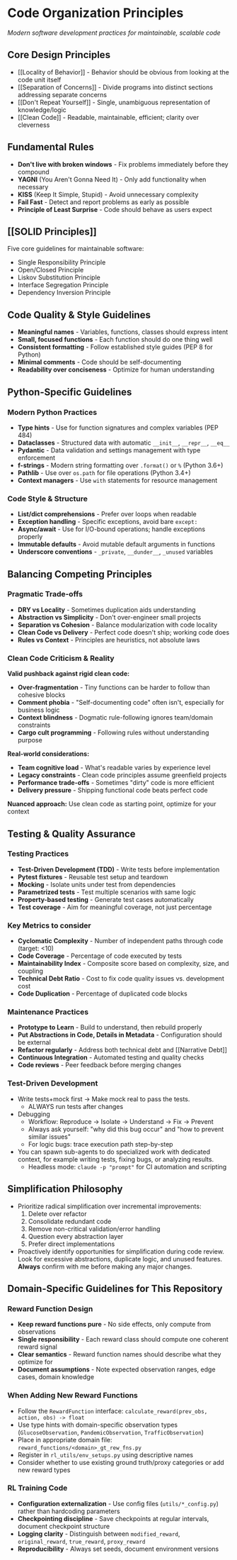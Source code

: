 # Code Organization Principles

_Modern software development practices for maintainable, scalable code_

## Core Design Principles

- [[Locality of Behavior]] - Behavior should be obvious from looking at the code unit itself
- [[Separation of Concerns]] - Divide programs into distinct sections addressing separate concerns
- [[Don't Repeat Yourself]] - Single, unambiguous representation of knowledge/logic
- [[Clean Code]] - Readable, maintainable, efficient; clarity over cleverness

## Fundamental Rules

- **Don't live with broken windows** - Fix problems immediately before they compound
- **YAGNI** (You Aren't Gonna Need It) - Only add functionality when necessary
- **KISS** (Keep It Simple, Stupid) - Avoid unnecessary complexity
- **Fail Fast** - Detect and report problems as early as possible
- **Principle of Least Surprise** - Code should behave as users expect

## [[SOLID Principles]]

Five core guidelines for maintainable software:

- Single Responsibility Principle
- Open/Closed Principle
- Liskov Substitution Principle
- Interface Segregation Principle
- Dependency Inversion Principle

## Code Quality & Style Guidelines

- **Meaningful names** - Variables, functions, classes should express intent
- **Small, focused functions** - Each function should do one thing well
- **Consistent formatting** - Follow established style guides (PEP 8 for Python)
- **Minimal comments** - Code should be self-documenting
- **Readability over conciseness** - Optimize for human understanding

## Python-Specific Guidelines

### Modern Python Practices

- **Type hints** - Use for function signatures and complex variables (PEP 484)
- **Dataclasses** - Structured data with automatic `__init__`, `__repr__`, `__eq__`
- **Pydantic** - Data validation and settings management with type enforcement
- **f-strings** - Modern string formatting over `.format()` or `%` (Python 3.6+)
- **Pathlib** - Use over `os.path` for file operations (Python 3.4+)
- **Context managers** - Use `with` statements for resource management

### Code Style & Structure

- **List/dict comprehensions** - Prefer over loops when readable
- **Exception handling** - Specific exceptions, avoid bare `except:`
- **Async/await** - Use for I/O-bound operations; handle exceptions properly
- **Immutable defaults** - Avoid mutable default arguments in functions
- **Underscore conventions** - `_private`, `__dunder__`, `_unused` variables

## Balancing Competing Principles

### Pragmatic Trade-offs

- **DRY vs Locality** - Sometimes duplication aids understanding
- **Abstraction vs Simplicity** - Don't over-engineer small projects
- **Separation vs Cohesion** - Balance modularization with code locality
- **Clean Code vs Delivery** - Perfect code doesn't ship; working code does
- **Rules vs Context** - Principles are heuristics, not absolute laws

### Clean Code Criticism & Reality

**Valid pushback against rigid clean code:**

- **Over-fragmentation** - Tiny functions can be harder to follow than cohesive blocks
- **Comment phobia** - "Self-documenting code" often isn't, especially for business logic
- **Context blindness** - Dogmatic rule-following ignores team/domain constraints
- **Cargo cult programming** - Following rules without understanding purpose

**Real-world considerations:**

- **Team cognitive load** - What's readable varies by experience level
- **Legacy constraints** - Clean code principles assume greenfield projects
- **Performance trade-offs** - Sometimes "dirty" code is more efficient
- **Delivery pressure** - Shipping functional code beats perfect code

**Nuanced approach:** Use clean code as starting point, optimize for your context

## Testing & Quality Assurance

### Testing Practices

- **Test-Driven Development (TDD)** - Write tests before implementation
- **Pytest fixtures** - Reusable test setup and teardown
- **Mocking** - Isolate units under test from dependencies
- **Parametrized tests** - Test multiple scenarios with same logic
- **Property-based testing** - Generate test cases automatically
- **Test coverage** - Aim for meaningful coverage, not just percentage

### Key Metrics to consider

- **Cyclomatic Complexity** - Number of independent paths through code (target: <10)
- **Code Coverage** - Percentage of code executed by tests
- **Maintainability Index** - Composite score based on complexity, size, and coupling
- **Technical Debt Ratio** - Cost to fix code quality issues vs. development cost
- **Code Duplication** - Percentage of duplicated code blocks

### Maintenance Practices

- **Prototype to Learn** - Build to understand, then rebuild properly
- **Put Abstractions in Code, Details in Metadata** - Configuration should be external
- **Refactor regularly** - Address both technical debt and [[Narrative Debt]]
- **Continuous Integration** - Automated testing and quality checks
- **Code reviews** - Peer feedback before merging changes

### Test-Driven Development

- Write tests+mock first → Make mock real to pass the tests.
  - ALWAYS run tests after changes
- Debugging
  - Workflow: Reproduce → Isolate → Understand → Fix → Prevent
  - Always ask yourself: "why did this bug occur" and "how to prevent similar issues"
  - For logic bugs: trace execution path step-by-step
- You can spawn sub-agents to do specialized work with dedicated context, for example writing tests, fixing bugs, or analyzing results.
  - Headless mode: `claude -p "prompt"` for CI automation and scripting

## Simplification Philosophy

- Prioritize radical simplification over incremental improvements:
  1. Delete over refactor
  2. Consolidate redundant code
  3. Remove non-critical validation/error handling
  4. Question every abstraction layer
  5. Prefer direct implementations
- Proactively identify opportunities for simplification during code review. Look
  for excessive abstractions, duplicate logic, and unused features. **Always**
  confirm with me before making any major changes.

## Domain-Specific Guidelines for This Repository

### Reward Function Design

- **Keep reward functions pure** - No side effects, only compute from observations
- **Single responsibility** - Each reward class should compute one coherent reward signal
- **Clear semantics** - Reward function names should describe what they optimize for
- **Document assumptions** - Note expected observation ranges, edge cases, domain knowledge

### When Adding New Reward Functions

- Follow the `RewardFunction` interface: `calculate_reward(prev_obs, action, obs) -> float`
- Use type hints with domain-specific observation types (`GlucoseObservation`, `PandemicObservation`, `TrafficObservation`)
- Place in appropriate domain file: `reward_functions/<domain>_gt_rew_fns.py`
- Register in `rl_utils/env_setups.py` using descriptive names
- Consider whether to use existing ground truth/proxy categories or add new reward types

### RL Training Code

- **Configuration externalization** - Use config files (`utils/*_config.py`) rather than hardcoding parameters
- **Checkpointing discipline** - Save checkpoints at regular intervals, document checkpoint structure
- **Logging clarity** - Distinguish between `modified_reward`, `original_reward`, `true_reward`, `proxy_reward`
- **Reproducibility** - Always set seeds, document environment versions
